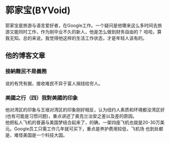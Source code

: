 # 郭家宝(BYVoid)
郭家宝是旅游与语言爱好者，在Google工作。一个疑问是他哪来这么多时间去旅游又能同时工作，作为刚毕业不久的新人，他是怎么做到财务自由的？
哈哈，算我无知。总的来说，我觉得他这样的生活工作状态，才是年轻人该有的。

## 他的博客文章
### 接納難民不是義務
说的有凭有据，接收难民不异于富人捐钱给穷人。
### 美國之行（四）我對美國的印象
他对湾区的印象与王垠对湾区的印象刚好相反，认为纽约人素质和环境都没湾区好(也有可能是习惯问题)，重点讲述了奥克兰治安之差以及差的原因。  
他把私人飞机的普遍与美国梦结合起来了，的确，一架四座飞机也就是20-30万美元。Google员工只需工作几年就可买下，重点是养护费用较低，飞机场
也到处都是，难怪美国是一个科技大国。
